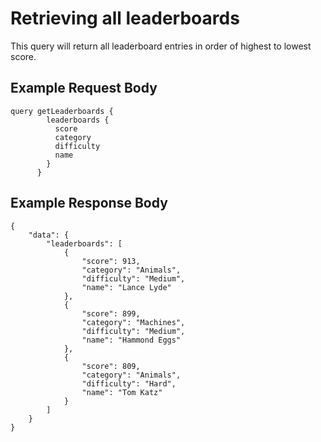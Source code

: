 # Retrieving all leaderboards
This query will return all leaderboard entries in order of highest to lowest score.
## Example Request Body
```
query getLeaderboards {
        leaderboards {
          score
          category
          difficulty
          name
        }
      }
```
## Example Response Body
```
{
    "data": {
        "leaderboards": [
            {
                "score": 913,
                "category": "Animals",
                "difficulty": "Medium",
                "name": "Lance Lyde"
            },
            {
                "score": 899,
                "category": "Machines",
                "difficulty": "Medium",
                "name": "Hammond Eggs"
            },
            {
                "score": 809,
                "category": "Animals",
                "difficulty": "Hard",
                "name": "Tom Katz"
            }
        ]
    }
}
```